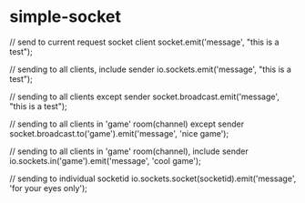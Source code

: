 simple-socket
=============

// send to current request socket client
 socket.emit('message', "this is a test");

 // sending to all clients, include sender
 io.sockets.emit('message', "this is a test");

 // sending to all clients except sender
 socket.broadcast.emit('message', "this is a test");

 // sending to all clients in 'game' room(channel) except sender
 socket.broadcast.to('game').emit('message', 'nice game');

  // sending to all clients in 'game' room(channel), include sender
 io.sockets.in('game').emit('message', 'cool game');

 // sending to individual socketid
 io.sockets.socket(socketid).emit('message', 'for your eyes only');
